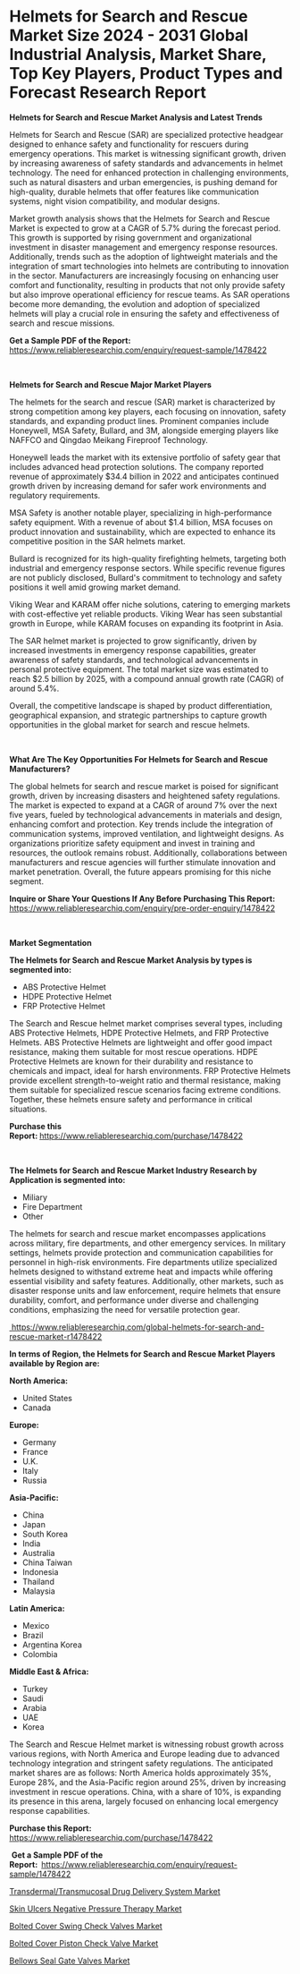 <p><h1>Helmets for Search and Rescue Market Size 2024 - 2031 Global Industrial Analysis, Market Share, Top Key Players, Product Types and Forecast Research Report</h1></p><p><strong>Helmets for Search and Rescue Market Analysis and Latest Trends</strong></p>
<p><p>Helmets for Search and Rescue (SAR) are specialized protective headgear designed to enhance safety and functionality for rescuers during emergency operations. This market is witnessing significant growth, driven by increasing awareness of safety standards and advancements in helmet technology. The need for enhanced protection in challenging environments, such as natural disasters and urban emergencies, is pushing demand for high-quality, durable helmets that offer features like communication systems, night vision compatibility, and modular designs.</p><p>Market growth analysis shows that the Helmets for Search and Rescue Market is expected to grow at a CAGR of 5.7% during the forecast period. This growth is supported by rising government and organizational investment in disaster management and emergency response resources. Additionally, trends such as the adoption of lightweight materials and the integration of smart technologies into helmets are contributing to innovation in the sector. Manufacturers are increasingly focusing on enhancing user comfort and functionality, resulting in products that not only provide safety but also improve operational efficiency for rescue teams. As SAR operations become more demanding, the evolution and adoption of specialized helmets will play a crucial role in ensuring the safety and effectiveness of search and rescue missions.</p></p>
<p><strong>Get a Sample PDF of the Report:&nbsp;</strong> <a href="https://www.reliableresearchiq.com/enquiry/request-sample/1478422?utm_campaign=1136&utm_medium=2&utm_source=Github&utm_content=ia&utm_term=12102024&utm_id=helmets-for-search-and-rescue">https://www.reliableresearchiq.com/enquiry/request-sample/1478422</a></p>
<p>&nbsp;</p>
<p><strong>Helmets for Search and Rescue Major Market Players</strong></p>
<p><p>The helmets for the search and rescue (SAR) market is characterized by strong competition among key players, each focusing on innovation, safety standards, and expanding product lines. Prominent companies include Honeywell, MSA Safety, Bullard, and 3M, alongside emerging players like NAFFCO and Qingdao Meikang Fireproof Technology. </p><p>Honeywell leads the market with its extensive portfolio of safety gear that includes advanced head protection solutions. The company reported revenue of approximately $34.4 billion in 2022 and anticipates continued growth driven by increasing demand for safer work environments and regulatory requirements.</p><p>MSA Safety is another notable player, specializing in high-performance safety equipment. With a revenue of about $1.4 billion, MSA focuses on product innovation and sustainability, which are expected to enhance its competitive position in the SAR helmets market.</p><p>Bullard is recognized for its high-quality firefighting helmets, targeting both industrial and emergency response sectors. While specific revenue figures are not publicly disclosed, Bullard's commitment to technology and safety positions it well amid growing market demand.</p><p>Viking Wear and KARAM offer niche solutions, catering to emerging markets with cost-effective yet reliable products. Viking Wear has seen substantial growth in Europe, while KARAM focuses on expanding its footprint in Asia.</p><p>The SAR helmet market is projected to grow significantly, driven by increased investments in emergency response capabilities, greater awareness of safety standards, and technological advancements in personal protective equipment. The total market size was estimated to reach $2.5 billion by 2025, with a compound annual growth rate (CAGR) of around 5.4%. </p><p>Overall, the competitive landscape is shaped by product differentiation, geographical expansion, and strategic partnerships to capture growth opportunities in the global market for search and rescue helmets.</p></p>
<p>&nbsp;</p>
<p><strong>What Are The Key Opportunities For Helmets for Search and Rescue Manufacturers?</strong></p>
<p><p>The global helmets for search and rescue market is poised for significant growth, driven by increasing disasters and heightened safety regulations. The market is expected to expand at a CAGR of around 7% over the next five years, fueled by technological advancements in materials and design, enhancing comfort and protection. Key trends include the integration of communication systems, improved ventilation, and lightweight designs. As organizations prioritize safety equipment and invest in training and resources, the outlook remains robust. Additionally, collaborations between manufacturers and rescue agencies will further stimulate innovation and market penetration. Overall, the future appears promising for this niche segment.</p></p>
<p><strong>Inquire or Share Your Questions If Any Before Purchasing This Report:</strong> <a href="https://www.reliableresearchiq.com/enquiry/pre-order-enquiry/1478422?utm_campaign=1136&utm_medium=2&utm_source=Github&utm_content=ia&utm_term=12102024&utm_id=helmets-for-search-and-rescue">https://www.reliableresearchiq.com/enquiry/pre-order-enquiry/1478422</a></p>
<p>&nbsp;</p>
<p><strong>Market Segmentation</strong></p>
<p><strong>The Helmets for Search and Rescue Market Analysis by types is segmented into:</strong></p>
<p><ul><li>ABS Protective Helmet</li><li>HDPE Protective Helmet</li><li>FRP Protective Helmet</li></ul></p>
<p><p>The Search and Rescue helmet market comprises several types, including ABS Protective Helmets, HDPE Protective Helmets, and FRP Protective Helmets. ABS Protective Helmets are lightweight and offer good impact resistance, making them suitable for most rescue operations. HDPE Protective Helmets are known for their durability and resistance to chemicals and impact, ideal for harsh environments. FRP Protective Helmets provide excellent strength-to-weight ratio and thermal resistance, making them suitable for specialized rescue scenarios facing extreme conditions. Together, these helmets ensure safety and performance in critical situations.</p></p>
<p><strong>Purchase this Report:&nbsp;</strong><a href="https://www.reliableresearchiq.com/purchase/1478422?utm_campaign=1136&utm_medium=2&utm_source=Github&utm_content=ia&utm_term=12102024&utm_id=helmets-for-search-and-rescue">https://www.reliableresearchiq.com/purchase/1478422</a></p>
<p>&nbsp;</p>
<p><strong>The Helmets for Search and Rescue Market Industry Research by Application is segmented into:</strong></p>
<p><ul><li>Miliary</li><li>Fire Department</li><li>Other</li></ul></p>
<p><p>The helmets for search and rescue market encompasses applications across military, fire departments, and other emergency services. In military settings, helmets provide protection and communication capabilities for personnel in high-risk environments. Fire departments utilize specialized helmets designed to withstand extreme heat and impacts while offering essential visibility and safety features. Additionally, other markets, such as disaster response units and law enforcement, require helmets that ensure durability, comfort, and performance under diverse and challenging conditions, emphasizing the need for versatile protection gear.</p></p>
<p><a href="https://www.reliableresearchiq.com/global-helmets-for-search-and-rescue-market-r1478422?utm_campaign=1136&utm_medium=2&utm_source=Github&utm_content=ia&utm_term=12102024&utm_id=helmets-for-search-and-rescue">&nbsp;https://www.reliableresearchiq.com/global-helmets-for-search-and-rescue-market-r1478422</a></p>
<p><strong>In terms of Region, the Helmets for Search and Rescue Market Players available by Region are:</strong></p>
<p>
    <p> <strong> North America: </strong>
        <ul>
            <li>United States</li>
            <li>Canada</li>
        </ul>
        </p> 
    <p> <strong> Europe: </strong>
        <ul>
            <li>Germany</li>
            <li>France</li>
            <li>U.K.</li>
            <li>Italy</li>
            <li>Russia</li>
        </ul>
        </p> 
    <p> <strong> Asia-Pacific: </strong>
        <ul>
            <li>China</li>
            <li>Japan</li>
            <li>South Korea</li>
            <li>India</li>
            <li>Australia</li>
            <li>China Taiwan</li>
            <li>Indonesia</li>
            <li>Thailand</li>
            <li>Malaysia</li>
        </ul>
        </p> 
    <p> <strong> Latin America: </strong>
        <ul>
            <li>Mexico</li>
            <li>Brazil</li>
            <li>Argentina Korea</li>
            <li>Colombia</li>
        </ul>
        </p> 
    <p> <strong> Middle East & Africa: </strong>
        <ul>
            <li>Turkey</li>
            <li>Saudi</li>
            <li>Arabia</li>
            <li>UAE</li>
            <li>Korea</li>
        </ul>
    </p>
    </p>
<p><p>The Search and Rescue Helmet market is witnessing robust growth across various regions, with North America and Europe leading due to advanced technology integration and stringent safety regulations. The anticipated market shares are as follows: North America holds approximately 35%, Europe 28%, and the Asia-Pacific region around 25%, driven by increasing investment in rescue operations. China, with a share of 10%, is expanding its presence in this arena, largely focused on enhancing local emergency response capabilities.</p></p>
<p><strong>Purchase this Report: </strong><a href="https://www.reliableresearchiq.com/purchase/1478422?utm_campaign=1136&utm_medium=2&utm_source=Github&utm_content=ia&utm_term=12102024&utm_id=helmets-for-search-and-rescue">https://www.reliableresearchiq.com/purchase/1478422</a></p>
<p>&nbsp;<strong>Get a Sample PDF of the Report:&nbsp;&nbsp;</strong><a href="https://www.reliableresearchiq.com/enquiry/request-sample/1478422?utm_campaign=1136&utm_medium=2&utm_source=Github&utm_content=ia&utm_term=12102024&utm_id=helmets-for-search-and-rescue">https://www.reliableresearchiq.com/enquiry/request-sample/1478422</a></p>
<p><strong></strong></p>
<p><p><a href="https://github.com/ambertqocronceb/Market-Research-Report-List-1/blob/main/transdermaltransmucosal-drug-delivery-system-market.md?utm_campaign=1136&utm_medium=2&utm_source=Github&utm_content=ia&utm_term=12102024&utm_id=helmets-for-search-and-rescue">Transdermal/Transmucosal Drug Delivery System Market</a></p><p><a href="https://github.com/lawriesievelwij/Market-Research-Report-List-1/blob/main/skin-ulcers-negative-pressure-therapy-market.md?utm_campaign=1136&utm_medium=2&utm_source=Github&utm_content=ia&utm_term=12102024&utm_id=helmets-for-search-and-rescue">Skin Ulcers Negative Pressure Therapy Market</a></p><p><a href="https://www.linkedin.com/pulse/global-bolted-cover-swing-check-valves-market-opportunities-d44vf?utm_campaign=1136&utm_medium=2&utm_source=Github&utm_content=ia&utm_term=12102024&utm_id=helmets-for-search-and-rescue">Bolted Cover Swing Check Valves Market</a></p><p><a href="https://www.linkedin.com/pulse/bolted-cover-piston-check-valve-industry-resonance-93-amplification-t60gf?utm_campaign=1136&utm_medium=2&utm_source=Github&utm_content=ia&utm_term=12102024&utm_id=helmets-for-search-and-rescue">Bolted Cover Piston Check Valve Market</a></p><p><a href="https://www.linkedin.com/pulse/global-perspectives-bellows-seal-gate-valves-market-trends-tij6f?utm_campaign=1136&utm_medium=2&utm_source=Github&utm_content=ia&utm_term=12102024&utm_id=helmets-for-search-and-rescue">Bellows Seal Gate Valves Market</a></p></p>